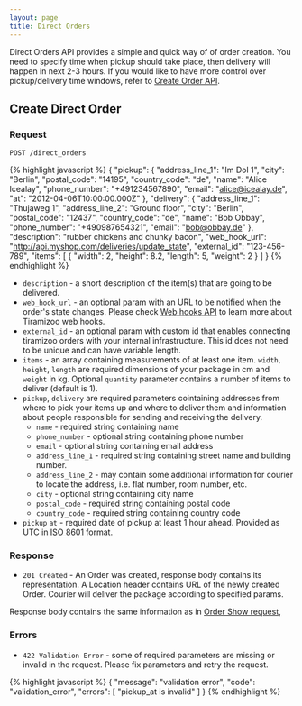 ```yaml
---
layout: page
title: Direct Orders
---
```


Direct Orders API provides a simple and quick way of of order creation.
You need to specify time when pickup should take place, then delivery will happen
in next 2-3 hours.
If you would like to have more control over pickup/delivery time windows, refer to
[Create Order API](/orders.html#create_order).

Create Direct Order
-------------------

### Request

```
POST /direct_orders
```

{% highlight javascript %}
{
  "pickup":  {
    "address_line_1": "Im Dol 1",
    "city": "Berlin",
    "postal_code": "14195",
    "country_code": "de",
    "name": "Alice Icealay",
    "phone_number": "+491234567890",
    "email": "alice@icealay.de",
    "at": "2012-04-06T10:00:00.000Z"
  },
  "delivery": {
    "address_line_1": "Thujaweg 1",
    "address_line_2": "Ground floor",
    "city": "Berlin",
    "postal_code": "12437",
    "country_code": "de",
    "name": "Bob Obbay",
    "phone_number": "+490987654321",
    "email": "bob@obbay.de"
  },
  "description": "rubber chickens and chunky bacon",
  "web_hook_url": "http://api.myshop.com/deliveries/update_state",
  "external_id": "123-456-789",
  "items": [
    {
      "width": 2,
      "height": 8.2,
      "length": 5,
      "weight": 2
    }
  ]
}
{% endhighlight %}

* `description` - a short description of the item(s) that are going to
  be delivered.
* `web_hook_url` - an optional param with an URL to be notified when the
  order's state changes. Please check
  [Web hooks API](/web_hooks.html)
  to learn more about Tiramizoo web hooks.
* `external_id` - an optional param with custom id that enables connecting
  tiramizoo orders with your internal infrastructure. This id does not need
  to be unique and can have variable length.
* `items` - an array containing measurements of at least one item.
  `width`, `height`, `length` are required dimensions of your package
  in cm and `weight` in kg. Optional `quantity` parameter contains a
  number of items to deliver (default is 1).
* `pickup`, `delivery` are required parameters cointaining addresses
   from where to pick your items up and where to deliver them and information
   about people responsible for sending and receiving the delivery.
  * `name` - required string containing name
  * `phone_number` - optional string containing phone number
  * `email` - optional string containing email address
  * `address_line_1` - required string containing street name and
    building number.
  * `address_line_2` - may contain some additional information for
    courier to locate the address, i.e. flat number, room number, etc.
  * `city` - optional string containing city name
  * `postal_code` - required string containing postal code
  * `country_code` - required string containing country code
* `pickup` `at` - required date of pickup at least 1 hour ahead. Provided as UTC in [ISO 8601](http://en.wikipedia.org/wiki/ISO_8601) format.

### Response

* `201 Created` - An Order was created, response body contains its
  representation. A Location header contains URL of the newly created
  Order. Courier will deliver the package according to specified
  params.

Response body contains the same information as in [Order Show request](/orders.html#show_order),

### Errors

* `422 Validation Error` - some of required parameters are missing or
  invalid in the request. Please fix parameters and retry the request.

{% highlight javascript %}
{
  "message": "validation error",
  "code": "validation_error",
  "errors": [
    "pickup_at is invalid"
  ]
}
{% endhighlight %}
